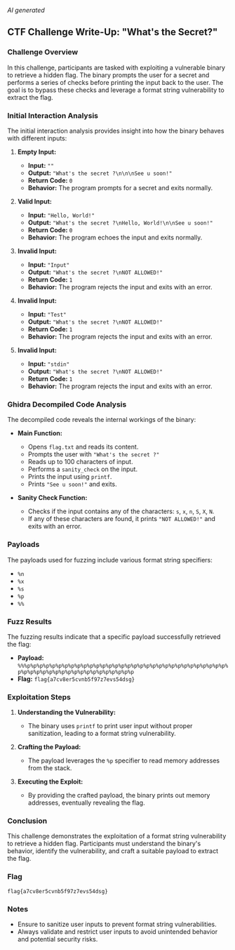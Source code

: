 *AI generated*

## CTF Challenge Write-Up: "What's the Secret?"

### Challenge Overview
In this challenge, participants are tasked with exploiting a vulnerable binary to retrieve a hidden flag. The binary prompts the user for a secret and performs a series of checks before printing the input back to the user. The goal is to bypass these checks and leverage a format string vulnerability to extract the flag.

### Initial Interaction Analysis
The initial interaction analysis provides insight into how the binary behaves with different inputs:

1. **Empty Input:**
   - **Input:** `""`
   - **Output:** `"What's the secret ?\n\n\nSee u soon!"`
   - **Return Code:** `0`
   - **Behavior:** The program prompts for a secret and exits normally.

2. **Valid Input:**
   - **Input:** `"Hello, World!"`
   - **Output:** `"What's the secret ?\nHello, World!\n\nSee u soon!"`
   - **Return Code:** `0`
   - **Behavior:** The program echoes the input and exits normally.

3. **Invalid Input:**
   - **Input:** `"Input"`
   - **Output:** `"What's the secret ?\nNOT ALLOWED!"`
   - **Return Code:** `1`
   - **Behavior:** The program rejects the input and exits with an error.

4. **Invalid Input:**
   - **Input:** `"Test"`
   - **Output:** `"What's the secret ?\nNOT ALLOWED!"`
   - **Return Code:** `1`
   - **Behavior:** The program rejects the input and exits with an error.

5. **Invalid Input:**
   - **Input:** `"stdin"`
   - **Output:** `"What's the secret ?\nNOT ALLOWED!"`
   - **Return Code:** `1`
   - **Behavior:** The program rejects the input and exits with an error.

### Ghidra Decompiled Code Analysis
The decompiled code reveals the internal workings of the binary:

- **Main Function:**
  - Opens `flag.txt` and reads its content.
  - Prompts the user with `"What's the secret ?"`
  - Reads up to 100 characters of input.
  - Performs a `sanity_check` on the input.
  - Prints the input using `printf`.
  - Prints `"See u soon!"` and exits.

- **Sanity Check Function:**
  - Checks if the input contains any of the characters: `s`, `x`, `n`, `S`, `X`, `N`.
  - If any of these characters are found, it prints `"NOT ALLOWED!"` and exits with an error.

### Payloads
The payloads used for fuzzing include various format string specifiers:
- `%n`
- `%x`
- `%s`
- `%p`
- `%%`

### Fuzz Results
The fuzzing results indicate that a specific payload successfully retrieved the flag:
- **Payload:** `%%%p%p%p%p%p%p%p%p%p%p%p%p%p%p%p%p%p%p%p%p%p%p%p%p%p%p%p%p%p%p%p%p%p%p%p%p%p%p%p%p%p%p%p%p%p%p%p%p%p%p%p`
- **Flag:** `flag{a7cv8er5cvnb5f97z7evs54dsg}`

### Exploitation Steps
1. **Understanding the Vulnerability:**
   - The binary uses `printf` to print user input without proper sanitization, leading to a format string vulnerability.

2. **Crafting the Payload:**
   - The payload leverages the `%p` specifier to read memory addresses from the stack.

3. **Executing the Exploit:**
   - By providing the crafted payload, the binary prints out memory addresses, eventually revealing the flag.

### Conclusion
This challenge demonstrates the exploitation of a format string vulnerability to retrieve a hidden flag. Participants must understand the binary's behavior, identify the vulnerability, and craft a suitable payload to extract the flag.

### Flag
`flag{a7cv8er5cvnb5f97z7evs54dsg}`

### Notes
- Ensure to sanitize user inputs to prevent format string vulnerabilities.
- Always validate and restrict user inputs to avoid unintended behavior and potential security risks.